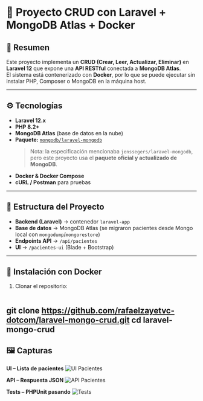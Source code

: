 # 🚀 Proyecto CRUD con Laravel + MongoDB Atlas + Docker

## 📌 Resumen
Este proyecto implementa un **CRUD (Crear, Leer, Actualizar, Eliminar)** en **Laravel 12** que expone una **API RESTful** conectada a **MongoDB Atlas**.  
El sistema está contenerizado con **Docker**, por lo que se puede ejecutar sin instalar PHP, Composer o MongoDB en la máquina host.

---

## ⚙️ Tecnologías
- **Laravel 12.x**
- **PHP 8.2+**
- **MongoDB Atlas** (base de datos en la nube)
- **Paquete:** [`mongodb/laravel-mongodb`](https://github.com/mongodb/laravel-mongodb)  
  > Nota: la especificación mencionaba `jenssegers/laravel-mongodb`, pero este proyecto usa el **paquete oficial y actualizado de MongoDB**.
- **Docker & Docker Compose**
- **cURL / Postman** para pruebas

---

## 📂 Estructura del Proyecto
- **Backend (Laravel)** → contenedor `laravel-app`  
- **Base de datos** → MongoDB Atlas (se migraron pacientes desde Mongo local con `mongodump`/`mongorestore`)  
- **Endpoints API** → `/api/pacientes`
- **UI** → `/pacientes-ui` (Blade + Bootstrap)

---

## 🐳 Instalación con Docker

1. Clonar el repositorio:
   ```bash
git clone https://github.com/rafaelzayetvc-dotcom/laravel-mongo-crud.git
   cd laravel-mongo-crud
---

## 🖼 Capturas

**UI – Lista de pacientes**
![UI Pacientes](docs/ui-list.png)

**API – Respuesta JSON**
![API Pacientes](docs/api-list.png)

**Tests – PHPUnit pasando**
![Tests](docs/tests.png)
